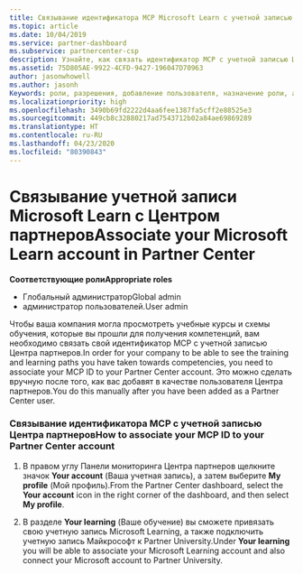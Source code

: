 ```yaml
---
title: Связывание идентификатора MCP Microsoft Learn с учетной записью Центра партнеров | Центр партнеров
ms.topic: article
ms.date: 10/04/2019
ms.service: partner-dashboard
ms.subservice: partnercenter-csp
description: Узнайте, как связать идентификатор MCP с учетной записью Центра партнеров, чтобы ваша компания могла просматривать учебные курсы и схемы обучения, которые вы изучили для получения компетенций.
ms.assetid: 75D805AE-9922-4CFD-9427-196047D70963
author: jasonwhowell
ms.author: jasonh
Keywords: роли, разрешения, добавление пользователя, назначение роли, администратор, агент, идентификатор MCP, Microsoft Learn
ms.localizationpriority: high
ms.openlocfilehash: 3490b69fd2222d4aa6fee1387fa5cff2e88525e3
ms.sourcegitcommit: 449cb8c32880217ad7543712b02a84ae69869289
ms.translationtype: HT
ms.contentlocale: ru-RU
ms.lasthandoff: 04/23/2020
ms.locfileid: "80390843"
---
```

# <a name="associate-your-microsoft-learn-account-in-partner-center"></a><span data-ttu-id="8872e-104">Связывание учетной записи Microsoft Learn с Центром партнеров</span><span class="sxs-lookup"><span data-stu-id="8872e-104">Associate your Microsoft Learn account in Partner Center</span></span>

<span data-ttu-id="8872e-105">**Соответствующие роли**</span><span class="sxs-lookup"><span data-stu-id="8872e-105">**Appropriate roles**</span></span>
-   <span data-ttu-id="8872e-106">Глобальный администратор</span><span class="sxs-lookup"><span data-stu-id="8872e-106">Global admin</span></span>
-   <span data-ttu-id="8872e-107">администратор пользователей.</span><span class="sxs-lookup"><span data-stu-id="8872e-107">User admin</span></span>

<span data-ttu-id="8872e-108">Чтобы ваша компания могла просмотреть учебные курсы и схемы обучения, которые вы прошли для получения компетенций, вам необходимо связать свой идентификатор MCP с учетной записью Центра партнеров.</span><span class="sxs-lookup"><span data-stu-id="8872e-108">In order for your company to be able to see the training and learning paths you have taken towards competencies, you need to associate your MCP ID to your Partner Center account.</span></span> <span data-ttu-id="8872e-109">Это можно сделать вручную после того, как вас добавят в качестве пользователя Центра партнеров.</span><span class="sxs-lookup"><span data-stu-id="8872e-109">You do this manually after you have been added as a Partner Center user.</span></span>

### <a name="how-to-associate-your-mcp-id-to-your-partner-center-account"></a><span data-ttu-id="8872e-110">Связывание идентификатора MCP с учетной записью Центра партнеров</span><span class="sxs-lookup"><span data-stu-id="8872e-110">How to associate your MCP ID to your Partner Center account</span></span>

1. <span data-ttu-id="8872e-111">В правом углу Панели мониторинга Центра партнеров щелкните значок **Your account** (Ваша учетная запись), а затем выберите **My profile** (Мой профиль).</span><span class="sxs-lookup"><span data-stu-id="8872e-111">From the Partner Center dashboard, select the **Your account** icon in the right corner of the dashboard, and then select **My profile**.</span></span>

2. <span data-ttu-id="8872e-112">В разделе **Your learning** (Ваше обучение) вы сможете привязать свою учетную запись Microsoft Learning, а также подключить учетную запись Майкрософт к Partner University.</span><span class="sxs-lookup"><span data-stu-id="8872e-112">Under **Your learning** you will be able to associate your Microsoft Learning account and also connect your Microsoft account to Partner University.</span></span>
